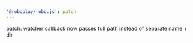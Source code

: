 ```yaml
---
'@roboplay/robo.js': patch
---
```


patch: watcher callback now passes full path instead of separate name + dir
